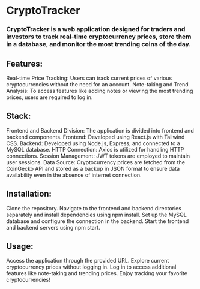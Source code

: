 
# CryptoTracker
### CryptoTracker is a web application designed for traders and investors to track real-time cryptocurrency prices, store them in a database, and monitor the most trending coins of the day.

## Features:
Real-time Price Tracking: Users can track current prices of various cryptocurrencies without the need for an account.
Note-taking and Trend Analysis: To access features like adding notes or viewing the most trending prices, users are required to log in.

## Stack:
Frontend and Backend Division: The application is divided into frontend and backend components.
Frontend: Developed using React.js with Tailwind CSS.
Backend: Developed using Node.js, Express, and connected to a MySQL database.
HTTP Connection: Axios is utilized for handling HTTP connections.
Session Management: JWT tokens are employed to maintain user sessions.
Data Source: Cryptocurrency prices are fetched from the CoinGecko API and stored as a backup in JSON format to ensure data availability even in the absence of internet connection.

## Installation:
Clone the repository.
Navigate to the frontend and backend directories separately and install dependencies using npm install.
Set up the MySQL database and configure the connection in the backend.
Start the frontend and backend servers using npm start.

## Usage:
Access the application through the provided URL.
Explore current cryptocurrency prices without logging in.
Log in to access additional features like note-taking and trending prices.
Enjoy tracking your favorite cryptocurrencies!
